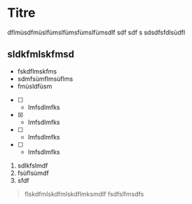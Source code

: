 # Titre

dflmùsdfmùslfùmslfùmsfùmslfùmsdlf
sdf
sdf
s
sdsdfsfdlsùdfl

## sldkfmlskfmsd

- fskdflmskfms
- sdmfsùmflmsùflms
- fmùsldfùsm
  
- [ ] - lmfsdlmfks
- [X] - lmfsdlmfks
- [ ] - lmfsdlmfks
- [ ] - lmfsdlmfks

1. sdlkfslmdf
2. fsùflsùmdf
3. sfdf

> flskdfmlskdfmlskdflmksmdlf
> fsdfslfmsdfs

